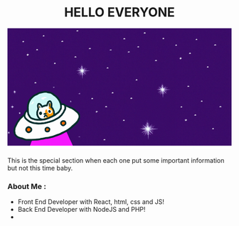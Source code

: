 <div align="center">
  <h1 align="center"> HELLO EVERYONE</h1>
</div>

![cat in spaceship](/catSpace.png)

This is the special section when each one put some important information but not this time baby. 

### About Me : 

- Front End Developer with React, html, css and JS!
- Back End Developer with NodeJS and PHP!
- 

